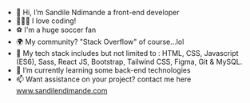 - 👋 Hi, I’m Sandile Ndimande a front-end developer
- 👨🏽‍💻 I love coding!
- ⚽️ I'm a huge soccer fan
- 🌍 My community? "Stack Overflow" of course...lol
- 🧰 My tech stack includes but not limited to : HTML, CSS, Javascript (ES6), Sass, React JS, Bootstrap, Tailwind CSS, Figma, Git & MySQL.
- 🌱 I’m currently learning some back-end technologies
- 📫 Want assistance on your project? contact me here www.sandilendimande.com

<!---
Sandile-Dev01/Sandile-Dev01 is a ✨ special ✨ repository because its `README.md` (this file) appears on your GitHub profile.
You can click the Preview link to take a look at your changes.
--->
